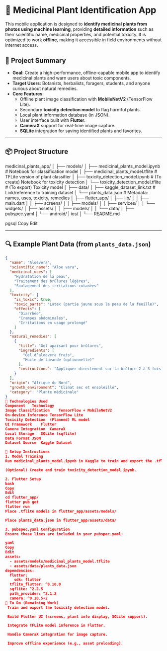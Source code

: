 # 🌿 Medicinal Plant Identification App

This mobile application is designed to **identify medicinal plants from photos using machine learning**, providing **detailed information** such as their scientific name, medicinal properties, and potential toxicity. It is optimized to work **offline**, making it accessible in field environments without internet access.

## 🧠 Project Summary

- **Goal**: Create a high-performance, offline-capable mobile app to identify medicinal plants and warn users about toxic components.
- **Target Users**: Botanists, herbalists, foragers, students, and anyone curious about natural remedies.
- **Core Features**:
  - Offline plant image classification with **MobileNetV2** (TensorFlow Lite).
  - Secondary **toxicity detection model** to flag harmful plants.
  - Local plant information database (in JSON).
  - User interface built with **Flutter**.
  - **CameraX** support for real-time image capture.
  - **SQLite** integration for saving identified plants and favorites.

---

## 📦 Project Structure

medicinal_plants_app/
│
├── models/
│ ├── medicinal_plants_model.ipynb # Notebook for classification model
│ ├── medicinal_plants_model.tflite # TFLite version of plant classifier
│ ├── toxicity_detection_model.ipynb # (To create) Notebook for toxicity detection
│ └── toxicity_detection_model.tflite # (To export) Toxicity model
│
├── data/
│ ├── kaggle_dataset_link.txt # Link/reference to training dataset
│ └── plants_data.json # Metadata: names, uses, toxicity, remedies
│
├── flutter_app/
│ ├── lib/
│ │ ├── main.dart
│ │ ├── screens/
│ │ ├── models/
│ │ ├── services/
│ │ └── widgets/
│ ├── assets/
│ │ ├── models/
│ │ └── data/
│ ├── pubspec.yaml
│ └── android/ | ios/
│
└── README.md

pgsql
Copy
Edit

---

## 🔍 Example Plant Data (from `plants_data.json`)

```json
{
  "name": "Aloevera",
  "scientific_name": "Aloe vera",
  "medicinal_uses": [
    "Hydratation de la peau",
    "Traitement des brûlures légères",
    "Soulagement des irritations cutanées"
  ],
  "toxicity": {
    "is_toxic": true,
    "toxic_parts": "Latex (partie jaune sous la peau de la feuille)",
    "effects": [
      "Diarrhée",
      "Crampes abdominales",
      "Irritations en usage prolongé"
    ]
  },
  "natural_remedies": [
    {
      "title": "Gel apaisant pour brûlures",
      "ingredients": [
        "Gel d’aloevera frais",
        "Huile de lavande (optionnelle)"
      ],
      "instructions": "Appliquer directement sur la brûlure 2 à 3 fois par jour."
    }
  ],
  "origin": "Afrique du Nord",
  "growth_environment": "Climat sec et ensoleillé",
  "category": "Plante médicinale"
}
🧰 Technologies Used
Component	Technology
Image Classification	TensorFlow + MobileNetV2
On-device Inference	TensorFlow Lite
Toxicity Detection	(Planned) ML model
UI Framework	Flutter
Camera Integration	CameraX
Local Storage	SQLite (sqflite)
Data Format	JSON
Dataset Source	Kaggle Dataset

🚀 Setup Instructions
1. Model Training
Run medicinal_plants_model.ipynb in Kaggle to train and export the .tflite model.

(Optional) Create and train toxicity_detection_model.ipynb.

2. Flutter Setup
bash
Copy
Edit
cd flutter_app/
flutter pub get
flutter run
Place .tflite models in flutter_app/assets/models/

Place plants_data.json in flutter_app/assets/data/

3. pubspec.yaml Configuration
Ensure these lines are included in your pubspec.yaml:

yaml
Copy
Edit
assets:
  - assets/models/medicinal_plants_model.tflite
  - assets/data/plants_data.json
dependencies:
  flutter:
    sdk: flutter
  tflite_flutter: ^0.10.0
  sqflite: ^2.2.5
  path_provider: ^2.1.2
  camera: ^0.10.5+2
🧪 To Do (Remaining Work)
 Train and export the toxicity detection model.

 Build Flutter UI (screens, plant info display, SQLite support).

 Integrate TFLite model inference in Flutter.

 Handle CameraX integration for image capture.

 Improve offline experience (e.g., asset preloading).
